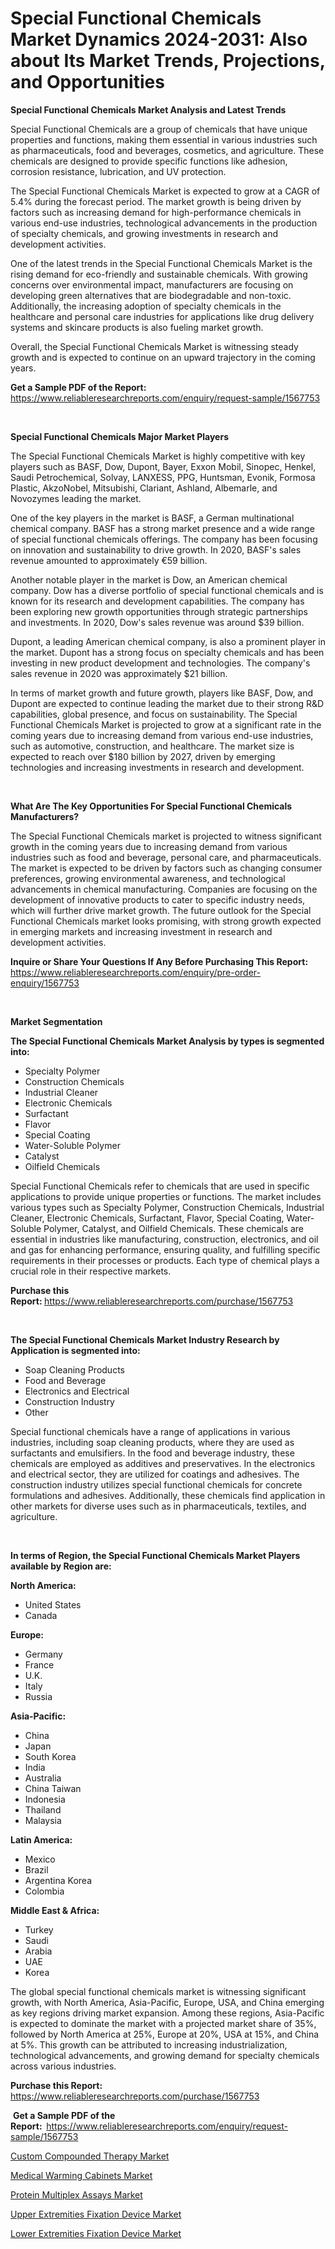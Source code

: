 <p><h1>Special Functional Chemicals Market Dynamics 2024-2031: Also about Its Market Trends, Projections, and Opportunities</h1></p><p><strong>Special Functional Chemicals Market Analysis and Latest Trends</strong></p>
<p><p>Special Functional Chemicals are a group of chemicals that have unique properties and functions, making them essential in various industries such as pharmaceuticals, food and beverages, cosmetics, and agriculture. These chemicals are designed to provide specific functions like adhesion, corrosion resistance, lubrication, and UV protection.</p><p>The Special Functional Chemicals Market is expected to grow at a CAGR of 5.4% during the forecast period. The market growth is being driven by factors such as increasing demand for high-performance chemicals in various end-use industries, technological advancements in the production of specialty chemicals, and growing investments in research and development activities.</p><p>One of the latest trends in the Special Functional Chemicals Market is the rising demand for eco-friendly and sustainable chemicals. With growing concerns over environmental impact, manufacturers are focusing on developing green alternatives that are biodegradable and non-toxic. Additionally, the increasing adoption of specialty chemicals in the healthcare and personal care industries for applications like drug delivery systems and skincare products is also fueling market growth.</p><p>Overall, the Special Functional Chemicals Market is witnessing steady growth and is expected to continue on an upward trajectory in the coming years.</p></p>
<p><strong>Get a Sample PDF of the Report:&nbsp;</strong> <a href="https://www.reliableresearchreports.com/enquiry/request-sample/1567753">https://www.reliableresearchreports.com/enquiry/request-sample/1567753</a></p>
<p>&nbsp;</p>
<p><strong>Special Functional Chemicals Major Market Players</strong></p>
<p><p>The Special Functional Chemicals Market is highly competitive with key players such as BASF, Dow, Dupont, Bayer, Exxon Mobil, Sinopec, Henkel, Saudi Petrochemical, Solvay, LANXESS, PPG, Huntsman, Evonik, Formosa Plastic, AkzoNobel, Mitsubishi, Clariant, Ashland, Albemarle, and Novozymes leading the market.</p><p>One of the key players in the market is BASF, a German multinational chemical company. BASF has a strong market presence and a wide range of special functional chemicals offerings. The company has been focusing on innovation and sustainability to drive growth. In 2020, BASF's sales revenue amounted to approximately €59 billion.</p><p>Another notable player in the market is Dow, an American chemical company. Dow has a diverse portfolio of special functional chemicals and is known for its research and development capabilities. The company has been exploring new growth opportunities through strategic partnerships and investments. In 2020, Dow's sales revenue was around $39 billion.</p><p>Dupont, a leading American chemical company, is also a prominent player in the market. Dupont has a strong focus on specialty chemicals and has been investing in new product development and technologies. The company's sales revenue in 2020 was approximately $21 billion.</p><p>In terms of market growth and future growth, players like BASF, Dow, and Dupont are expected to continue leading the market due to their strong R&D capabilities, global presence, and focus on sustainability. The Special Functional Chemicals Market is projected to grow at a significant rate in the coming years due to increasing demand from various end-use industries, such as automotive, construction, and healthcare. The market size is expected to reach over $180 billion by 2027, driven by emerging technologies and increasing investments in research and development.</p></p>
<p>&nbsp;</p>
<p><strong>What Are The Key Opportunities For Special Functional Chemicals Manufacturers?</strong></p>
<p><p>The Special Functional Chemicals market is projected to witness significant growth in the coming years due to increasing demand from various industries such as food and beverage, personal care, and pharmaceuticals. The market is expected to be driven by factors such as changing consumer preferences, growing environmental awareness, and technological advancements in chemical manufacturing. Companies are focusing on the development of innovative products to cater to specific industry needs, which will further drive market growth. The future outlook for the Special Functional Chemicals market looks promising, with strong growth expected in emerging markets and increasing investment in research and development activities.</p></p>
<p><strong>Inquire or Share Your Questions If Any Before Purchasing This Report:</strong> <a href="https://www.reliableresearchreports.com/enquiry/pre-order-enquiry/1567753">https://www.reliableresearchreports.com/enquiry/pre-order-enquiry/1567753</a></p>
<p>&nbsp;</p>
<p><strong>Market Segmentation</strong></p>
<p><strong>The Special Functional Chemicals Market Analysis by types is segmented into:</strong></p>
<p><ul><li>Specialty Polymer</li><li>Construction Chemicals</li><li>Industrial Cleaner</li><li>Electronic Chemicals</li><li>Surfactant</li><li>Flavor</li><li>Special Coating</li><li>Water-Soluble Polymer</li><li>Catalyst</li><li>Oilfield Chemicals</li></ul></p>
<p><p>Special Functional Chemicals refer to chemicals that are used in specific applications to provide unique properties or functions. The market includes various types such as Specialty Polymer, Construction Chemicals, Industrial Cleaner, Electronic Chemicals, Surfactant, Flavor, Special Coating, Water-Soluble Polymer, Catalyst, and Oilfield Chemicals. These chemicals are essential in industries like manufacturing, construction, electronics, and oil and gas for enhancing performance, ensuring quality, and fulfilling specific requirements in their processes or products. Each type of chemical plays a crucial role in their respective markets.</p></p>
<p><strong>Purchase this Report:&nbsp;</strong><a href="https://www.reliableresearchreports.com/purchase/1567753">https://www.reliableresearchreports.com/purchase/1567753</a></p>
<p>&nbsp;</p>
<p><strong>The Special Functional Chemicals Market Industry Research by Application is segmented into:</strong></p>
<p><ul><li>Soap Cleaning Products</li><li>Food and Beverage</li><li>Electronics and Electrical</li><li>Construction Industry</li><li>Other</li></ul></p>
<p><p>Special functional chemicals have a range of applications in various industries, including soap cleaning products, where they are used as surfactants and emulsifiers. In the food and beverage industry, these chemicals are employed as additives and preservatives. In the electronics and electrical sector, they are utilized for coatings and adhesives. The construction industry utilizes special functional chemicals for concrete formulations and adhesives. Additionally, these chemicals find application in other markets for diverse uses such as in pharmaceuticals, textiles, and agriculture.</p></p>
<p>&nbsp;</p>
<p><strong>In terms of Region, the Special Functional Chemicals Market Players available by Region are:</strong></p>
<p>
    <p> <strong> North America: </strong>
        <ul>
            <li>United States</li>
            <li>Canada</li>
        </ul>
        </p> 
    <p> <strong> Europe: </strong>
        <ul>
            <li>Germany</li>
            <li>France</li>
            <li>U.K.</li>
            <li>Italy</li>
            <li>Russia</li>
        </ul>
        </p> 
    <p> <strong> Asia-Pacific: </strong>
        <ul>
            <li>China</li>
            <li>Japan</li>
            <li>South Korea</li>
            <li>India</li>
            <li>Australia</li>
            <li>China Taiwan</li>
            <li>Indonesia</li>
            <li>Thailand</li>
            <li>Malaysia</li>
        </ul>
        </p> 
    <p> <strong> Latin America: </strong>
        <ul>
            <li>Mexico</li>
            <li>Brazil</li>
            <li>Argentina Korea</li>
            <li>Colombia</li>
        </ul>
        </p> 
    <p> <strong> Middle East & Africa: </strong>
        <ul>
            <li>Turkey</li>
            <li>Saudi</li>
            <li>Arabia</li>
            <li>UAE</li>
            <li>Korea</li>
        </ul>
    </p>
    </p>
<p><p>The global special functional chemicals market is witnessing significant growth, with North America, Asia-Pacific, Europe, USA, and China emerging as key regions driving market expansion. Among these regions, Asia-Pacific is expected to dominate the market with a projected market share of 35%, followed by North America at 25%, Europe at 20%, USA at 15%, and China at 5%. This growth can be attributed to increasing industrialization, technological advancements, and growing demand for specialty chemicals across various industries.</p></p>
<p><strong>Purchase this Report: </strong><a href="https://www.reliableresearchreports.com/purchase/1567753">https://www.reliableresearchreports.com/purchase/1567753</a></p>
<p>&nbsp;<strong>Get a Sample PDF of the Report:&nbsp;&nbsp;</strong><a href="https://www.reliableresearchreports.com/enquiry/request-sample/1567753">https://www.reliableresearchreports.com/enquiry/request-sample/1567753</a></p>
<p><strong></strong></p>
<p><p><a href="https://medium.com/@jerrodhilll68/custom-compounded-therapy-market-comprehensive-assessment-by-type-application-and-geography-24932ef7ffdc">Custom Compounded Therapy Market</a></p><p><a href="https://medium.com/@rosiekuhn_28077/medical-warming-cabinets-market-the-key-to-successful-business-strategy-forecast-till-2031-3ba127c7d079">Medical Warming Cabinets Market</a></p><p><a href="https://medium.com/@jerrodhilll68/protein-multiplex-assays-nbsp-market-focuses-on-market-share-size-and-projected-forecast-till-2031-9ecd1c03245d">Protein Multiplex Assays Market</a></p><p><a href="https://github.com/RoccoManning/Market-Research-Report-List-3/blob/main/upper-extremities-fixation-device-market.md">Upper Extremities Fixation Device Market</a></p><p><a href="https://github.com/edytherolanlouisejk1miz0wig/Market-Research-Report-List-1/blob/main/lower-extremities-fixation-device-market.md">Lower Extremities Fixation Device Market</a></p></p>